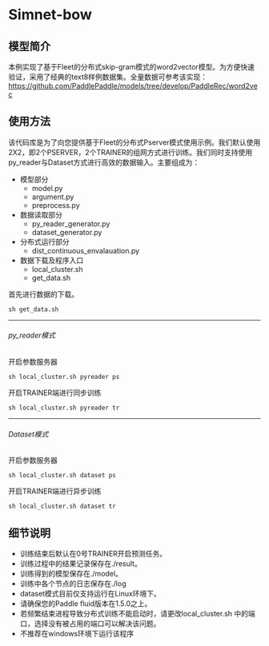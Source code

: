 #  Simnet-bow

## 模型简介
本例实现了基于Fleet的分布式skip-gram模式的word2vector模型。为方便快速验证，采用了经典的text8样例数据集。全量数据可参考该实现：https://github.com/PaddlePaddle/models/tree/develop/PaddleRec/word2vec


## 使用方法
该代码库是为了向您提供基于Fleet的分布式Pserver模式使用示例。我们默认使用2X2，即2个PSERVER，2个TRAINER的组网方式进行训练。我们同时支持使用py_reader与Dataset方式进行高效的数据输入。主要组成为：

- 模型部分
   - model.py
   - argument.py
   - preprocess.py
- 数据读取部分
   - py_reader_generator.py  
   - dataset_generator.py
- 分布式运行部分
   - dist_continuous_envalauation.py 
- 数据下载及程序入口
   - local_cluster.sh
   - get_data.sh

首先进行数据的下载。
```
sh get_data.sh
```
***
###### py_reader模式

开启参数服务器

```
sh local_cluster.sh pyreader ps
```
开启TRAINER端进行同步训练

```
sh local_cluster.sh pyreader tr
```
***
###### Dataset模式

开启参数服务器


```
sh local_cluster.sh dataset ps
```
开启TRAINER端进行异步训练

```
sh local_cluster.sh dataset tr
```

## 细节说明
- 训练结束后默认在0号TRAINER开启预测任务。
- 训练过程中的结果记录保存在./result。
- 训练得到的模型保存在./model。
- 训练中各个节点的日志保存在./log
- dataset模式目前仅支持运行在Linux环境下。
- 请确保您的Paddle fluid版本在1.5.0之上。
- 若频繁结束进程导致分布式训练不能启动时，请更改local_cluster.sh 中的端口，选择没有被占用的端口可以解决该问题。
- 不推荐在windows环境下运行该程序




